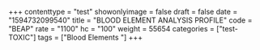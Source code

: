 +++
contenttype = "test"
showonlyimage = false
draft = false
date = "1594732099540"
title = "BLOOD ELEMENT ANALYSIS PROFILE"
code = "BEAP"
rate = "1100"
hc = "100"
weight = 55654
categories = ["test-TOXIC"]
tags = ["Blood Elements "]
+++

